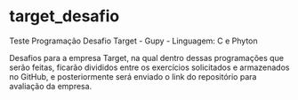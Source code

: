 # target_desafio
Teste Programação Desafio Target - Gupy - Linguagem: C e Phyton

Desafios para a empresa Target, na qual dentro dessas programações que serão feitas, ficarão divididos entre os exercícios solicitados e armazenados no GitHub, e posteriormente será enviado o link do repositório para avaliação da empresa.
